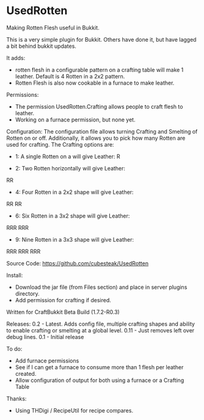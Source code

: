 UsedRotten
==========

Making Rotten Flesh useful in Bukkit.

This is a very simple plugin for Bukkit.  Others have done it, but have lagged a bit behind bukkit updates.

It adds:
 - rotten flesh in a configurable pattern on a crafting table will make 1 leather.  Default is 4 Rotten in a 2x2 pattern.
 - Rotten Flesh is also now cookable in a furnace to make leather.

Permissions:
 - The permission UsedRotten.Crafting allows people to craft flesh to leather.
 - Working on a furnace permission, but none yet.

Configuration:
 The configuration file allows turning Crafting and Smelting of Rotten on or off.
 Additionally, it allows you to pick how many Rotten are used for crafting.  The Crafting options are:
 
 - 1: A single Rotten on a will give Leather:
 R

 - 2: Two Rotten horizontally will give Leather:

RR

 - 4: Four Rotten in a 2x2 shape will give Leather:

RR
RR

 - 6: Six Rotten in a 3x2 shape will give Leather:

RRR
RRR
  														
 - 9: Nine Rotten in a 3x3 shape will give Leather:

RRR
RRR
RRR

Source Code:
https://github.com/cubesteak/UsedRotten

Install:
 - Download the jar file (from Files section) and place in server plugins directory.
 - Add permission for crafting if desired.

Written for CraftBukkit Beta Build (1.7.2-R0.3)
 
Releases:
0.2 - Latest. Adds config file, multiple crafting shapes and ability to enable crafting or smelting at a global level.
0.11 - Just removes left over debug lines.
0.1 - Initial release

To do:

 - Add furnace permissions
 - See if I can get a furnace to consume more than 1 flesh per leather created.
 - Allow configuration of output for both using a furnace or a Crafting Table
 

Thanks:
  - Using THDigi / RecipeUtil for recipe compares.